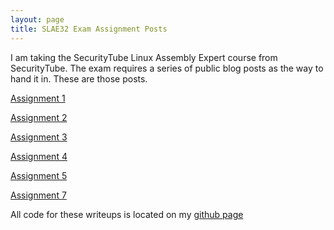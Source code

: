 ```yaml
---
layout: page
title: SLAE32 Exam Assignment Posts
---
```


I am taking the SecurityTube Linux Assembly Expert course from SecurityTube. The exam requires a series of public blog posts as the way to hand it in. These are those posts.

[Assignment 1](./slae32-assignment1)

[Assignment 2](./slae32-assignment2)

[Assignment 3](./slae32-assignment3)

[Assignment 4](./slae32-assignment4)

[Assignment 5](./slae32-assignment5)

[Assignment 7](./slae32-assignment7)

All code for these writeups is located on my [github page](http://github.com/mshaneck)

